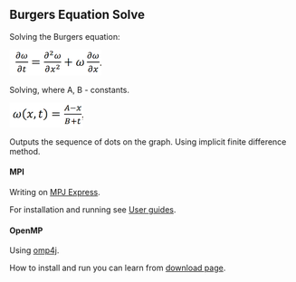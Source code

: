 ## Burgers Equation Solve

Solving  the Burgers equation:

![Equation](equation.png)

Solving, where A, B - constants.

![Solving](solve.png)

Outputs the sequence of dots on the graph. Using implicit finite difference method.

#### MPI

Writing on [MPJ Express](http://mpj-express.org/).

For installation and running see [User guides](http://mpj-express.org/guides.html).

#### OpenMP

Using [omp4j](http://www.omp4j.org/).

How to install and run you can learn from [download page](http://www.omp4j.org/download).
